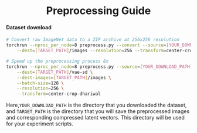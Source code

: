 <h1 align="center"> Preprocessing Guide
</h1>

#### Dataset download

```bash
# Convert raw ImageNet data to a ZIP archive at 256x256 resolution
torchrun --nproc_per_node=8 preprocess.py --convert --source=[YOUR_DOWNLOAD_PATH]/ILSVRC/Data/CLS-LOC/train \
    --dest=[TARGET_PATH]/images --resolution=256 --transform=center-crop-dhariwal
```

```bash
# Speed up the preprocessing process 8x
torchrun --nproc_per_node=8 preprocess.py --source=[YOUR_DOWNLOAD_PATH]/ILSVRC/Data/CLS-LOC/train \
    --dest=[TARGET_PATH]/vae-sd \
    --dest-images=[TARGET_PATH]/images \
    --batch-size=128 \
    --resolution=256 \
    --transform=center-crop-dhariwal
```

Here,`YOUR_DOWNLOAD_PATH` is the directory that you downloaded the dataset, and `TARGET_PATH` is the directory that you will save the preprocessed images and corresponding compressed latent vectors. This directory will be used for your experiment scripts. 
